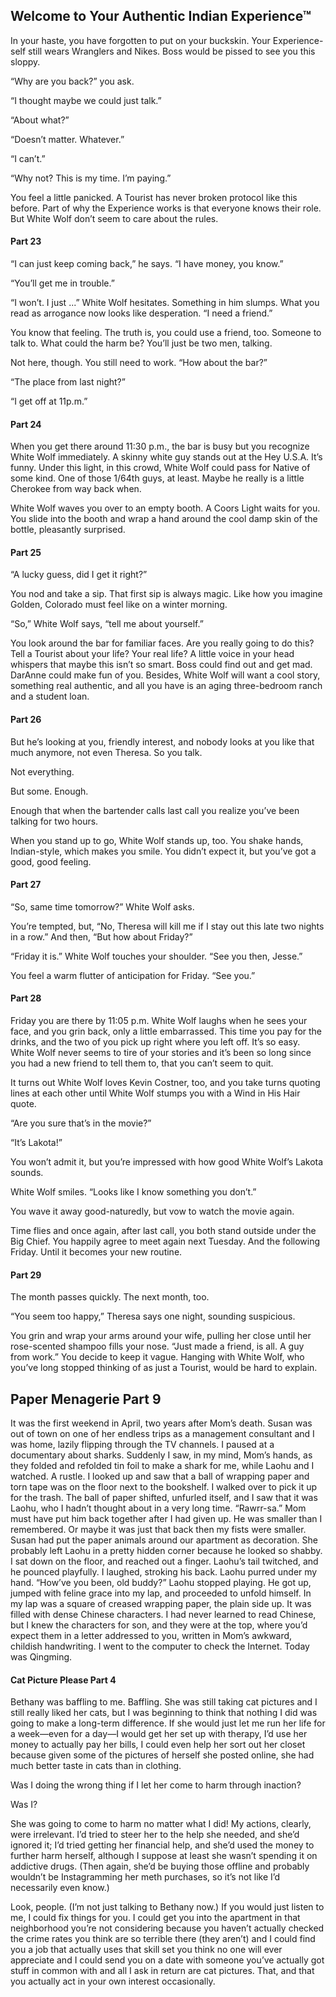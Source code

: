## Welcome to Your Authentic Indian Experience™

In your haste, you have forgotten to put on your buckskin. Your Experience-self still wears Wranglers and Nikes. Boss would be pissed to see you this sloppy.

“Why are you back?” you ask.

“I thought maybe we could just talk.”

“About what?”

“Doesn’t matter. Whatever.”

“I can’t.”

“Why not? This is my time. I’m paying.”

You feel a little panicked. A Tourist has never broken protocol like this before. Part of why the Experience works is that everyone knows their role. But White Wolf don’t seem to care about the rules.

#### Part 23

“I can just keep coming back,” he says. “I have money, you know.”

“You’ll get me in trouble.”

“I won’t. I just ...” White Wolf hesitates. Something in him slumps. What you read as arrogance now looks like desperation. “I need a friend.”

You know that feeling. The truth is, you could use a friend, too. Someone to talk to. What could the harm be? You’ll just be two men, talking.

Not here, though. You still need to work. “How about the bar?”

“The place from last night?”

“I get off at 11p.m.”

#### Part 24

When you get there around 11:30 p.m., the bar is busy but you recognize White Wolf immediately. A skinny white guy stands out at the Hey U.S.A. It’s funny. Under this light, in this crowd, White Wolf could pass for Native of some kind. One of those 1/64th guys, at least. Maybe he really is a little Cherokee from way back when.

White Wolf waves you over to an empty booth. A Coors Light waits for you. You slide into the booth and wrap a hand around the cool damp skin of the bottle, pleasantly surprised. 

#### Part 25

“A lucky guess, did I get it right?”

You nod and take a sip. That first sip is always magic. Like how you imagine Golden, Colorado must feel like on a winter morning. 

“So,” White Wolf says, “tell me about yourself.”

You look around the bar for familiar faces. Are you really going to do this? Tell a Tourist about your life? Your real life? A little voice in your head whispers that maybe this isn’t so smart. Boss could find out and get mad. DarAnne could make fun of you. Besides, White Wolf will want a cool story, something real authentic, and all you have is an aging three-bedroom ranch and a student loan.

#### Part 26

But he’s looking at you, friendly interest, and nobody looks at you like that much anymore, not even Theresa. So you talk.

Not everything. 

But some. Enough.

Enough that when the bartender calls last call you realize you’ve been talking for two hours.

When you stand up to go, White Wolf stands up, too. You shake hands, Indian-style, which makes you smile. You didn’t expect it, but you’ve got a good, good feeling.

#### Part 27

“So, same time tomorrow?” White Wolf asks. 

You’re tempted, but, “No, Theresa will kill me if I stay out this late two nights in a row.” And then, “But how about Friday?”

“Friday it is.” White Wolf touches your shoulder. “See you then, Jesse.”

You feel a warm flutter of anticipation for Friday. “See you.”

#### Part 28

Friday you are there by 11:05 p.m. White Wolf laughs when he sees your face, and you grin back, only a little embarrassed. This time you pay for the drinks, and the two of you pick up right where you left off. It’s so easy. White Wolf never seems to tire of your stories and it’s been so long since you had a new friend to tell them to, that you can’t seem to quit. 

It turns out White Wolf loves Kevin Costner, too, and you take turns quoting lines at each other until White Wolf stumps you with a Wind in His Hair quote.

“Are you sure that’s in the movie?”

“It’s Lakota!”

You won’t admit it, but you’re impressed with how good White Wolf’s Lakota sounds. 

White Wolf smiles. “Looks like I know something you don’t.”

You wave it away good-naturedly, but vow to watch the movie again.

Time flies and once again, after last call, you both stand outside under the Big Chief. You happily agree to meet again next Tuesday. And the following Friday. Until it becomes your new routine.

#### Part 29

The month passes quickly. The next month, too.

“You seem too happy,” Theresa says one night, sounding suspicious. 

You grin and wrap your arms around your wife, pulling her close until her rose-scented shampoo fills your nose. “Just made a friend, is all. A guy from work.” You decide to keep it vague. Hanging with White Wolf, who you’ve long stopped thinking of as just a Tourist, would be hard to explain.

## Paper Menagerie Part 9

It was the first weekend in April, two years after Mom’s death. Susan was
out of town on one of her endless trips as a management consultant and I was
home, lazily flipping through the TV channels.
I paused at a documentary about sharks. Suddenly I saw, in my mind, Mom’s
hands, as they folded and refolded tin foil to make a shark for me, while
Laohu and I watched.
A rustle. I looked up and saw that a ball of wrapping paper and torn tape
was on the floor next to the bookshelf. I walked over to pick it up for the
trash.
The ball of paper shifted, unfurled itself, and I saw that it was Laohu, who
I hadn’t thought about in a very long time. “Rawrr-sa.” Mom must have
put him back together after I had given up.
He was smaller than I remembered. Or maybe it was just that back then my
fists were smaller.
Susan had put the paper animals around our apartment as decoration. She
probably left Laohu in a pretty hidden corner because he looked so shabby.
I sat down on the floor, and reached out a finger. Laohu’s tail twitched,
and he pounced playfully. I laughed, stroking his back. Laohu purred under
my hand.
“How’ve you been, old buddy?”
Laohu stopped playing. He got up, jumped with feline grace into my lap, and
proceeded to unfold himself.
In my lap was a square of creased wrapping paper, the plain side up. It was
filled with dense Chinese characters. I had never learned to read Chinese,
but I knew the characters for son, and they were at the top, where you’d
expect them in a letter addressed to you, written in Mom’s awkward,
childish handwriting.
I went to the computer to check the Internet. Today was Qingming.

#### Cat Picture Please Part 4

Bethany was baffling to me. Baffling. She was still taking cat pictures and I still really liked her cats, but I was beginning to think that nothing I did was going to make a long-term difference. If she would just let me run her life for a week—even for a day—I would get her set up with therapy, I’d use her money to actually pay her bills, I could even help her sort out her closet because given some of the pictures of herself she posted online, she had much better taste in cats than in clothing.

Was I doing the wrong thing if I let her come to harm through inaction?

Was I?

She was going to come to harm no matter what I did! My actions, clearly, were irrelevant. I’d tried to steer her to the help she needed, and she’d ignored it; I’d tried getting her financial help, and she’d used the money to further harm herself, although I suppose at least she wasn’t spending it on addictive drugs. (Then again, she’d be buying those offline and probably wouldn’t be Instagramming her meth purchases, so it’s not like I’d necessarily even know.)

Look, people. (I’m not just talking to Bethany now.) If you would just listen to me, I could fix things for you. I could get you into the apartment in that neighborhood you’re not considering because you haven’t actually checked the crime rates you think are so terrible there (they aren’t) and I could find you a job that actually uses that skill set you think no one will ever appreciate and I could send you on a date with someone you’ve actually got stuff in common with and all I ask in return are cat pictures. That, and that you actually act in your own interest occasionally.

